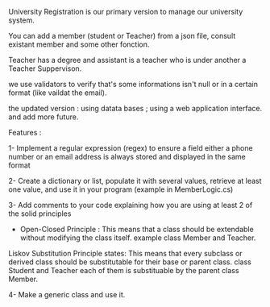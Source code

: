 
University Registration is our primary version to manage our university system.

You can add a member (student or Teacher) from a json file, consult existant member and some other fonction.


Teacher has a degree and assistant is a teacher who is under another a Teacher Suppervison.

we use validators to verify that's some informations isn't null or in a certain format (like vaildat the email).

the updated version :
using datata bases ;
using a web application interface.
and add more future.

Features :

1- Implement a regular expression (regex) to ensure a field either a phone number or an email address is always stored and displayed in the same format


2- Create a dictionary or list, populate it with several values, retrieve at least one value, and use it in your program
     (example in MemberLogic.cs)

3- Add comments to your code explaining how you are using at least 2 of the solid principles

- Open-Closed Principle : This means that a class should be extendable without modifying the class itself.
  example class Member and Teacher.

Liskov Substitution Principle states: This means that every subclass or derived class should be substitutable for their base or parent class.
  class Student and Teacher each of them is substituable by the parent class Member.

4- Make a generic class and use it.